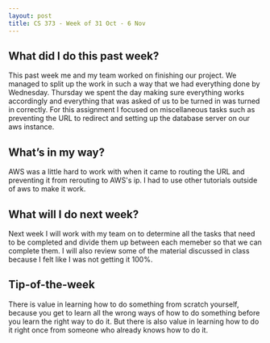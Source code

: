 ```yaml
---
layout: post
title: CS 373 - Week of 31 Oct - 6 Nov
---
```

## What did I do this past week?
This past week me and my team worked on finishing our project. We managed to split up the work in such a way that we had everything done by Wednesday. Thursday we spent the day making sure everything works accordingly and everything that was asked of us to be turned in was turned in correctly. For this assignment I focused on miscellaneous tasks such as preventing the URL to redirect and setting up the database server on our aws instance.

## What’s in my way?
AWS was a little hard to work with when it came to routing the URL and preventing it from rerouting to AWS's ip. I had to use other tutorials outside of aws to make it work.

## What will I do next week?
Next week I will work with my team on to determine all the tasks that need to be completed and divide them up between each memeber so that we can complete them. I will also review some of the material discussed in class because I felt like I was not getting it 100%.

## Tip-of-the-week
There is value in learning how to do something from scratch yourself, because you get to learn all the wrong ways of how to do something before you learn the right way to do it. But there is also value in learning how to do it right once from someone who already knows how to do it.
